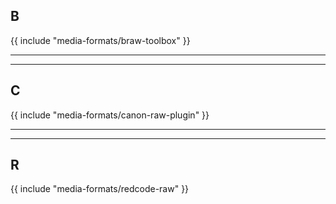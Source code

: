 ## B

{{ include "media-formats/braw-toolbox" }}

---


---

## C

{{ include "media-formats/canon-raw-plugin" }}

---


---

## R

{{ include "media-formats/redcode-raw" }}


